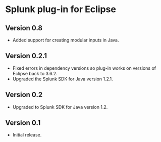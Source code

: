 # Splunk plug-in for Eclipse

## Version 0.8

* Added support for creating modular inputs in Java.

## Version 0.2.1

* Fixed errors in dependency versions so plug-in works on versions of Eclipse back to 3.6.2.
* Upgraded the Splunk SDK for Java version 1.2.1.
	
## Version 0.2

* Upgraded to Splunk SDK for Java version 1.2.

## Version 0.1

* Initial release.
